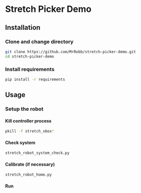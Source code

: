 
# Stretch Picker Demo

## Installation

### Clone and change directory

```bash
git clone https://github.com/MrRobb/stretch-picker-demo.git
cd stretch-picker-demo
```

### Install requirements

```bash
pip install -r requirements
```

## Usage

### Setup the robot

#### Kill controller process

```bash
pkill -f stretch_xbox*
```

#### Check system

```bash
stretch_robot_system_check.py
```

#### Calibrate (if necessary)

```bash
stretch_robot_home.py
```



#### Run
